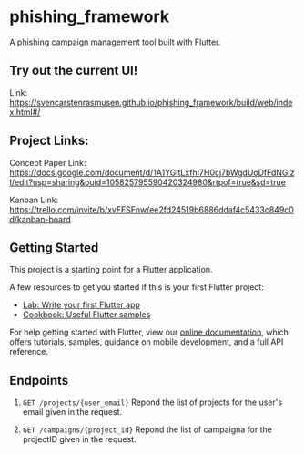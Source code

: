 # phishing_framework
A phishing campaign management tool built with Flutter.

## Try out the current UI!
Link: https://svencarstenrasmusen.github.io/phishing_framework/build/web/index.html#/

## Project Links:
Concept Paper Link: https://docs.google.com/document/d/1A1YGltLxfhI7H0cj7bWgdUoDfFdNGlzI/edit?usp=sharing&ouid=105825795590420324980&rtpof=true&sd=true

Kanban Link: https://trello.com/invite/b/xvFFSFnw/ee2fd24519b6886ddaf4c5433c849c0d/kanban-board


## Getting Started

This project is a starting point for a Flutter application.

A few resources to get you started if this is your first Flutter project:

- [Lab: Write your first Flutter app](https://flutter.dev/docs/get-started/codelab)
- [Cookbook: Useful Flutter samples](https://flutter.dev/docs/cookbook)

For help getting started with Flutter, view our
[online documentation](https://flutter.dev/docs), which offers tutorials,
samples, guidance on mobile development, and a full API reference.

## Endpoints

1. `GET /projects/{user_email}`
Repond the list of projects for the user's email given in the request.

2. `GET /campaigns/{project_id}`
Repond the list of campaigna for the projectID given in the request.